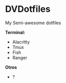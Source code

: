 # DVDotfiles
My Semi-awesome dotfiles

**Terminal:**
  + Alacritty
  + Tmux
  + Fish
  + Ranger
    
**Otros**
  + ?
